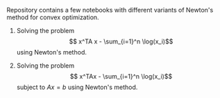 Repository contains a few notebooks with different variants of Newton's method for convex optimization.

1. Solving the problem
$$ x^TA x - \sum_{i=1}^n \log(x_i)$$
using Newton's method.

2.  Solving the problem
$$ x^TAx - \sum_{i=1}^n \log(x_i)$$
subject to $Ax = b$
using Newton's method. 
